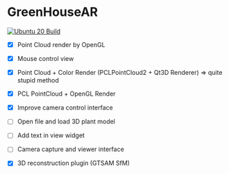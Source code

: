 # GreenHouseAR

[![Ubuntu 20 Build](https://github.com/lacie-life/GreenHouseAR/actions/workflows/main.yml/badge.svg)](https://github.com/acie-life/GreenHouseAR/actions/workflows/main.yml)

- [x] Point Cloud render by OpenGL
- [x] Mouse control view
- [x] Point Cloud + Color Render (PCLPointCloud2 + Qt3D Renderer) => quite stupid method
- [x] PCL PointCloud + OpenGL Render
- [x] Improve camera control interface
- [ ] Open file and load 3D plant model 
- [ ] Add text in view widget
- [ ] Camera capture and viewer interface
- [x] 3D reconstruction plugin (GTSAM SfM)


